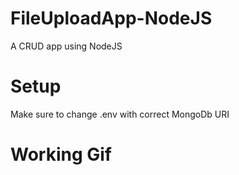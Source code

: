 # FileUploadApp-NodeJS
A CRUD app using NodeJS

# Setup
Make sure to change .env with correct MongoDb URI

# Working Gif
